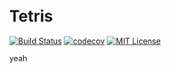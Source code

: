 # Tetris

[![Build Status](https://travis-ci.org/maru143/tetris.svg?branch=master)](https://travis-ci.org/maru143/tetris)
[![codecov](https://codecov.io/gh/maru143/tetris/branch/master/graph/badge.svg)](https://codecov.io/gh/maru143/tetris)
[![MIT License](http://img.shields.io/badge/license-MIT-blue.svg?style=flat)](LICENSE)

yeah
